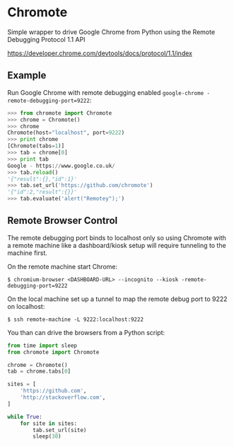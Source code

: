 # Chromote

Simple wrapper to drive Google Chrome from Python using the Remote Debugging Protocol 1.1 API

https://developer.chrome.com/devtools/docs/protocol/1.1/index

## Example

Run Google Chrome with remote debugging enabled `google-chrome -remote-debugging-port=9222`:

```python
>>> from chromote import Chromote
>>> chrome = Chromote()
>>> chrome
Chromote(host="localhost", port=9222)
>>> print chrome
[Chromote(tabs=1)]
>>> tab = chrome[0]
>>> print tab
Google - https://www.google.co.uk/
>>> tab.reload()
'{"result":{},"id":1}'
>>> tab.set_url('https://github.com/chromote')
'{"id":2,"result":{}}'
>>> tab.evaluate('alert("Remotey");')
```

## Remote Browser Control

The remote debugging port binds to localhost only so using Chromote with a remote
machine like a dashboard/kiosk setup will require tunneling to the machine first.

On the remote machine start Chrome:

    $ chromium-browser <DASHBOARD-URL> --incognito --kiosk -remote-debugging-port=9222

On the local machine set up a tunnel to map the remote debug port to 9222 on localhost:

    $ ssh remote-machine -L 9222:localhost:9222

You than can drive the browsers from a Python script:

```python
from time import sleep
from chromote import Chromote

chrome = Chromote()
tab = chrome.tabs[0]

sites = [
    'https://github.com',
    'http://stackoverflow.com',
]

while True:
    for site in sites:
        tab.set_url(site)
        sleep(30)
```
